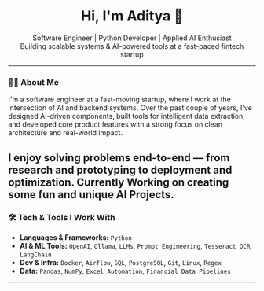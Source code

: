<h1 align="center">Hi, I'm Aditya 👋</h1>

<p align="center">
  Software Engineer | Python Developer | Applied AI Enthusiast<br/>
  Building scalable systems & AI-powered tools at a fast-paced fintech startup
</p>

---

### 👨‍💻 About Me

I'm a software engineer at a fast-moving startup, where I work at the intersection of AI and backend systems. Over the past couple of years, I've designed AI-driven components, built tools for intelligent data extraction, and developed core product features with a strong focus on clean architecture and real-world impact.

I enjoy solving problems end-to-end — from research and prototyping to deployment and optimization. Currently Working on creating some fun and unique AI Projects.
---

### 🛠️ Tech & Tools I Work With

- **Languages & Frameworks:** `Python`
- **AI & ML Tools:** `OpenAI`, `Ollama`, `LLMs`, `Prompt Engineering`, `Tesseract OCR`, `LangChain`
- **Dev & Infra:** `Docker`, `Airflow`, `SQL`, `PostgreSQL`, `Git`, `Linux`, `Regex`
- **Data:** `Pandas`, `NumPy`, `Excel Automation`, `Financial Data Pipelines`

---

